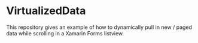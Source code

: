 # VirtualizedData
This repository gives an example of how to dynamically pull in new / paged data while scrolling in a Xamarin Forms listview.

